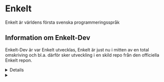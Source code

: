 # Enkelt

Enkelt är världens första svenska programmeringsspråk

## Information om Enkelt-Dev
Enkelt-Dev är var Enkelt utvecklas, Enkelt är just nu i mitten av en total omskriving och bl.a. därför sker utveckling i en skild repo från den officiella Enkelt repon.

<details>
  <h2><summary>>Vill du bidra?</summary></h2>
  <br>
  Om du vill bidra till Enkelt är detta rätt plats att vara på! Om du vill lämna pull-request ber jag dig följa dessa riktlinjer/regler

  * Använd Tabs.
  * Kör unittests (projektet använder Circle-CI men försök ändå att köra test själv).
  * Använd Python3.
  * Gör alltid en ny branch med ett beskrivande men kort namn.
  * Uppdatera gärna denna fil med viktig information om det behövs.
  * Använd ' inte " i koden.
  * I koden används engelska för kommentarer, variabelnamn, osv... allt annat sker på svenska inklusive commit meddelanden.
</details>

<details>
  <h2>Personer som jobbar på Enkelt</h2>
  <summary></summary>
  <br>
  (lägg till ditt namn om du jobbar på enkelt)

  ### Edvard Busck-Nielsen
</details>
